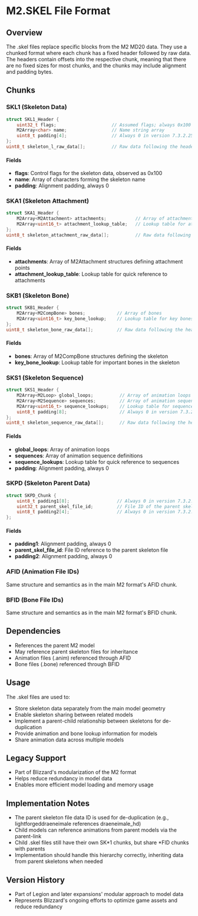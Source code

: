 # M2.SKEL File Format

## Overview
The .skel files replace specific blocks from the M2 MD20 data. They use a chunked format where each chunk has a fixed header followed by raw data. The headers contain offsets into the respective chunk, meaning that there are no fixed sizes for most chunks, and the chunks may include alignment and padding bytes.

## Chunks

### SKL1 (Skeleton Data)
```cpp
struct SKL1_Header {
    uint32_t flags;                     // Assumed flags; always 0x100 in version 7.3.2.25079
    M2Array<char> name;                 // Name string array
    uint8_t padding[4];                 // Always 0 in version 7.3.2.25079
};
uint8_t skeleton_l_raw_data[];          // Raw data following the header
```

#### Fields
- **flags**: Control flags for the skeleton data, observed as 0x100
- **name**: Array of characters forming the skeleton name
- **padding**: Alignment padding, always 0

### SKA1 (Skeleton Attachment)
```cpp
struct SKA1_Header {
    M2Array<M2Attachment> attachments;           // Array of attachment points
    M2Array<uint16_t> attachment_lookup_table;   // Lookup table for attachments
};
uint8_t skeleton_attachment_raw_data[];          // Raw data following the header
```

#### Fields
- **attachments**: Array of M2Attachment structures defining attachment points
- **attachment_lookup_table**: Lookup table for quick reference to attachments

### SKB1 (Skeleton Bone)
```cpp
struct SKB1_Header {
    M2Array<M2CompBone> bones;            // Array of bones
    M2Array<uint16_t> key_bone_lookup;    // Lookup table for key bones
};
uint8_t skeleton_bone_raw_data[];         // Raw data following the header
```

#### Fields
- **bones**: Array of M2CompBone structures defining the skeleton
- **key_bone_lookup**: Lookup table for important bones in the skeleton

### SKS1 (Skeleton Sequence)
```cpp
struct SKS1_Header {
    M2Array<M2Loop> global_loops;          // Array of animation loops
    M2Array<M2Sequence> sequences;         // Array of animation sequences
    M2Array<uint16_t> sequence_lookups;    // Lookup table for sequences
    uint8_t padding[8];                    // Always 0 in version 7.3.2.25079
};
uint8_t skeleton_sequence_raw_data[];      // Raw data following the header
```

#### Fields
- **global_loops**: Array of animation loops
- **sequences**: Array of animation sequence definitions
- **sequence_lookups**: Lookup table for quick reference to sequences
- **padding**: Alignment padding, always 0

### SKPD (Skeleton Parent Data)
```cpp
struct SKPD_Chunk {
    uint8_t padding1[8];                  // Always 0 in version 7.3.2.25079
    uint32_t parent_skel_file_id;         // File ID of the parent skeleton
    uint8_t padding2[4];                  // Always 0 in version 7.3.2.25079
};
```

#### Fields
- **padding1**: Alignment padding, always 0
- **parent_skel_file_id**: File ID reference to the parent skeleton file
- **padding2**: Alignment padding, always 0

### AFID (Animation File IDs)
Same structure and semantics as in the main M2 format's AFID chunk.

### BFID (Bone File IDs)
Same structure and semantics as in the main M2 format's BFID chunk.

## Dependencies
- References the parent M2 model
- May reference parent skeleton files for inheritance
- Animation files (.anim) referenced through AFID
- Bone files (.bone) referenced through BFID

## Usage
The .skel files are used to:
- Store skeleton data separately from the main model geometry
- Enable skeleton sharing between related models
- Implement a parent-child relationship between skeletons for de-duplication
- Provide animation and bone lookup information for models
- Share animation data across multiple models

## Legacy Support
- Part of Blizzard's modularization of the M2 format
- Helps reduce redundancy in model data
- Enables more efficient model loading and memory usage

## Implementation Notes
- The parent skeleton file data ID is used for de-duplication (e.g., lightforgeddraeneimale references draeneimale_hd)
- Child models can reference animations from parent models via the parent-link
- Child .skel files still have their own SK*1 chunks, but share *FID chunks with parents
- Implementation should handle this hierarchy correctly, inheriting data from parent skeletons when needed

## Version History
- Part of Legion and later expansions' modular approach to model data
- Represents Blizzard's ongoing efforts to optimize game assets and reduce redundancy 